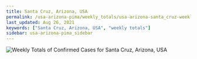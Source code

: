 ```yaml
---
title: Santa Cruz, Arizona, USA
permalink: /usa-arizona-pima/weekly_totals/usa-arizona-santa_cruz-weekly_totals.html
last_updated: Aug 26, 2021
keywords: ["Santa Cruz, Arizona, USA", "weekly totals"]
sidebar: usa-arizona-pima_sidebar
---
```


![Weekly Totals of Confirmed Cases for Santa Cruz, Arizona, USA](/covid_tracker/images/graphs/usa-arizona-santa_cruz-weekly_totals_graph.png)
